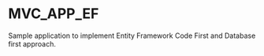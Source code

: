 # MVC_APP_EF
Sample application to implement Entity Framework Code First and Database first approach.
